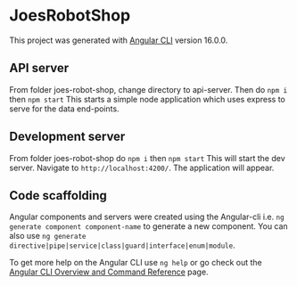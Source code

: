 # JoesRobotShop

This project was generated with [Angular CLI](https://github.com/angular/angular-cli) version 16.0.0.

## API server

From folder joes-robot-shop, change directory to api-server. Then do `npm i` then `npm start` This starts a simple node application which uses express to serve for the data end-points.

## Development server
From folder joes-robot-shop do `npm i` then `npm start` This will start the dev server. Navigate to `http://localhost:4200/`. The application will appear.

## Code scaffolding

Angular components and servers were created using the Angular-cli i.e. `ng generate component component-name` to generate a new component. You can also use `ng generate directive|pipe|service|class|guard|interface|enum|module`.

To get more help on the Angular CLI use `ng help` or go check out the [Angular CLI Overview and Command Reference](https://angular.io/cli) page.
